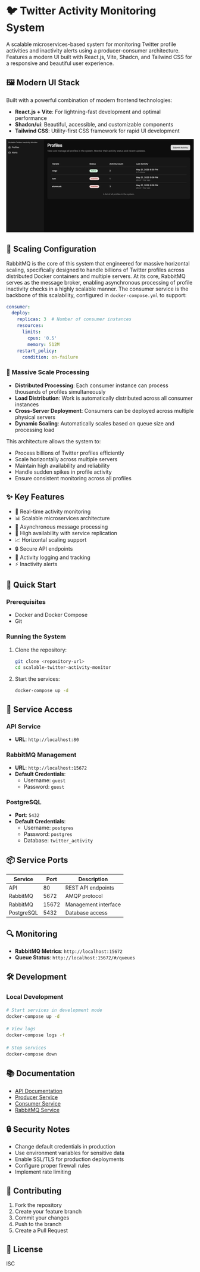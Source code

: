 # 🐦 Twitter Activity Monitoring System

A scalable microservices-based system for monitoring Twitter profile activities and inactivity alerts using a producer-consumer architecture. Features a modern UI built with React.js, Vite, Shadcn, and Tailwind CSS for a responsive and beautiful user experience.

## 🖼️ Modern UI Stack

Built with a powerful combination of modern frontend technologies:
- **React.js + Vite**: For lightning-fast development and optimal performance
- **Shadcn/ui**: Beautiful, accessible, and customizable components
- **Tailwind CSS**: Utility-first CSS framework for rapid UI development

![React.js with Vite UI](ui.png)

## 🔄 Scaling Configuration

RabbitMQ is the core of this system that engineered for massive horizontal scaling, specifically designed to handle billions of Twitter profiles across distributed Docker containers and multiple servers. At its core, RabbitMQ serves as the message broker, enabling asynchronous processing of profile inactivity checks in a highly scalable manner. The consumer service is the backbone of this scalability, configured in `docker-compose.yml` to support:

```yaml
consumer:
  deploy:
    replicas: 3  # Number of consumer instances
    resources:
      limits:
        cpus: '0.5'
        memory: 512M
    restart_policy:
      condition: on-failure
```

### 🚀 Massive Scale Processing
- **Distributed Processing**: Each consumer instance can process thousands of profiles simultaneously
- **Load Distribution**: Work is automatically distributed across all consumer instances
- **Cross-Server Deployment**: Consumers can be deployed across multiple physical servers
- **Dynamic Scaling**: Automatically scales based on queue size and processing load

This architecture allows the system to:
- Process billions of Twitter profiles efficiently
- Scale horizontally across multiple servers
- Maintain high availability and reliability
- Handle sudden spikes in profile activity
- Ensure consistent monitoring across all profiles

## ✨ Key Features

- 🔄 Real-time activity monitoring
- 📊 Scalable microservices architecture
- 🔌 Asynchronous message processing
- 🚀 High availability with service replication
- 📈 Horizontal scaling support
- 🔒 Secure API endpoints
- 📝 Activity logging and tracking
- ⚡ Inactivity alerts

## 🚀 Quick Start

### Prerequisites

- Docker and Docker Compose
- Git

### Running the System

1. Clone the repository:
   ```bash
   git clone <repository-url>
   cd scalable-twitter-activity-monitor
   ```

2. Start the services:
   ```bash
   docker-compose up -d
   ```

## 🔌 Service Access

### API Service
- **URL**: `http://localhost:80`

### RabbitMQ Management
- **URL**: `http://localhost:15672`
- **Default Credentials**:
  - Username: `guest`
  - Password: `guest`

### PostgreSQL
- **Port**: `5432`
- **Default Credentials**:
  - Username: `postgres`
  - Password: `postgres`
  - Database: `twitter_activity`

## 📦 Service Ports

| Service    | Port  | Description                    |
|------------|-------|--------------------------------|
| API        | 80  | REST API endpoints               |
| RabbitMQ   | 5672  | AMQP protocol                 |
| RabbitMQ   | 15672 | Management interface          |
| PostgreSQL | 5432  | Database access               |

## 🔍 Monitoring
- **RabbitMQ Metrics**: `http://localhost:15672`
- **Queue Status**: `http://localhost:15672/#/queues`

## 🛠️ Development

### Local Development
```bash
# Start services in development mode
docker-compose up -d

# View logs
docker-compose logs -f

# Stop services
docker-compose down
```

## 📚 Documentation

- [API Documentation](backend/api/README.md)
- [Producer Service](backend/producer/README.md)
- [Consumer Service](backend/consumer/README.md)
- [RabbitMQ Service](backend/rabbitmq/README.md)

## 🔒 Security Notes

- Change default credentials in production
- Use environment variables for sensitive data
- Enable SSL/TLS for production deployments
- Configure proper firewall rules
- Implement rate limiting

## 🤝 Contributing

1. Fork the repository
2. Create your feature branch
3. Commit your changes
4. Push to the branch
5. Create a Pull Request

## 📄 License

ISC 